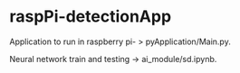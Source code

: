 # raspPi-detectionApp

Application to run in raspberry pi- > pyApplication/Main.py.

Neural network train and testing -> ai_module/sd.ipynb.

